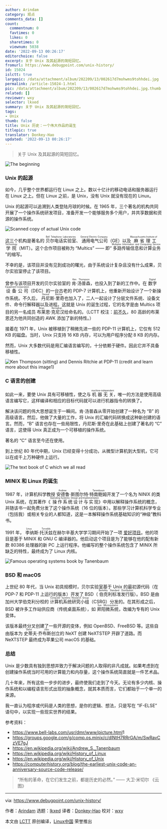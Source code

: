 ```yaml
---
author: Arindam
category: 观点
comments_data: []
count:
  commentnum: 0
  favtimes: 0
  likes: 0
  sharetimes: 0
  viewnum: 5038
date: '2022-09-13 00:26:17'
editorchoice: false
excerpt: 关于 Unix 及其起源的简短回忆。
fromurl: https://www.debugpoint.com/unix-history/
id: 15024
islctt: true
largepic: /data/attachment/album/202209/13/002617d7mohwms9tohhdei.jpg
permalink: /article-15024-1.html
pic: /data/attachment/album/202209/13/002617d7mohwms9tohhdei.jpg.thumb.jpg
related: []
reviewer: wxy
selector: lkxed
summary: 关于 Unix 及其起源的简短回忆。
tags:
- Unix
thumb: false
title: Unix 历史：一个伟大作品的诞生
titlepic: true
translator: Donkey-Hao
updated: '2022-09-13 00:26:17'
---
```



> 
> 关于 Unix 及其起源的简短回忆。
> 
> 
> 


![The beginning](/data/attachment/album/202209/13/002617d7mohwms9tohhdei.jpg)


### Unix 的起源


如今，几乎整个世界都运行在 Linux 之上。数以十亿计的移动电话和服务器运行在 Linux 之上。但在 Linux 之前，是 Unix，没有 Unix 就没有现在的 Linux。


Unix 的起源可以追溯到人类登陆月球的时候。在 1965 年，三个著名的机构共同开展了一个操作系统研发项目，准备开发一个能够服务多个用户，并共享数据和资源的操作系统。


![Scanned copy of actual Unix code](/data/attachment/album/202209/13/002617fs8kulh60chw0kyl.jpg)


这三个机构是著名的 <ruby> 贝尔电话实验室 <rt>  Bell Telephone Laboratories </rt></ruby>、<ruby> 通用电气公司 <rt>  General Electric Company </rt></ruby>（GE）以及<ruby> 麻省理工学院 <rt>  Massachusetts Institute of Technology </rt></ruby>（MIT）。这个合作项目被称为 “Multics” —— 即“<ruby> 多路传输信息和计算业务 <rt>  Multiplex Information and Computing Service </rt></ruby>”的缩写。


不幸的是，该项目并没有见到成功的曙光，由于系统设计复杂且没有什么成果，贝尔实验室停止了该项目。


曾参与该项目开发的贝尔实验室的 <ruby> 肯·汤普森 <rt>  Ken Thompson </rt></ruby>，也投入到了新的工作中。在 <ruby> 数字设备公司 <rt>  Digital Equipment Corporation </rt></ruby>（DEC）的一台古老的 PDP-7 计算机上，他重新开始设计了一个新操作系统。不久后，<ruby> 丹尼斯·里奇 <rt>  Dennis Ritchie </rt></ruby> 也加入了，二人一起设计了分层文件系统、设备文件、命令行解释器以及进程。这就是 Unix 的诞生过程，它的名字是由 Multics 项目的另一名成员 <ruby> 布莱恩·克尼汉 <rt>  Brian Kernighan </rt></ruby> 给命名的。（LCTT 校注：[前不久](/article-14964-1.html)，80 高龄的布莱恩还为他共同创造的 AWK 添加了新的特性。）


接着在 1971 年，Unix 被移植到了稍微先进一些的 PDP-11 计算机上，它仅有 512 KB 的磁盘。当时，Unix 只支持 16 KB 内存，可以为用户程序分配 8 KB 的内存。


然而，Unix 大多数代码是用汇编语言编写的，十分依赖于硬件。因此它并不具备移植性。


![Ken Thompson (sitting) and Dennis Ritchie at PDP-11 (credit and learn more about this image1)](/data/attachment/album/202209/13/002617z8z55fwxjweefvqv.jpg)


### C 语言的创建


如此一来，要使 Unix 具有可移植性，使之与 <ruby> 机器无关 <rt>  machine-independent </rt></ruby>，唯一的方法是使用高级语言编写它，这样编译和相应的目标代码就可以进行机器指令的转换了。


解决该问题的伟大思想诞生于一瞬间。肯·汤普森从零开始创建了一种名为 “B” 的高级语言。然后，他做了大量的工作，将 Unix 的汇编代码转换成这种新创建的语言。然而，“B” 语言也存在一些局限性，丹尼斯·里奇在此基础上创建了著名的 “C” 语言，这使得 Unix 真正成为一个可移植的操作系统。


著名的 “C” 语言至今还在使用。


到上世纪 80 年代中期，Unix 已经变得十分成功，从微型计算机到大型机，它可以在成千上万种硬件上运行。


![The text book of C which we all read](/data/attachment/album/202209/13/002617rg362gsntylmyg2m.jpg)


### MINIX 和 Linux 的诞生


1987 年，计算机科学教授 <ruby> 安德鲁·斯图尔特·特南鲍姆 <rt>  Andrew S. Tanenbaum </rt></ruby> 开发了一个名为 NINIX 的类 Unix 系统，在其著作《<ruby> 操作系统设计与实现 <rt>  Operating Systems: Design and Implementation </rt></ruby>》中用以解释操作系统的概念，并随该书一起免费分发了这个操作系统（16 位的版本）。那些学习计算机科学专业（包括我）或相关专业的人都知道，这是一本解释操作系统基础知识的“神级”教科书。


1991 年，<ruby> 李纳斯·托沃兹 <rt>  Linus Torvalds </rt></ruby> 在赫尔辛基大学学习期间开始了一项 [爱好项目](https://groups.google.com/g/comp.os.minix/c/dlNtH7RRrGA/m/SwRavCzVE7gJ)。他的项目是基于 MINIX 和 GNU C 编译器的。他启动这个项目是为了能够在他的配有新款 80386 处理器的新 PC 上运行程序。他编写的整个操作系统包含了 MINIX 所缺乏的特性，最终成为了 Linux 内核。


![Famous operating systems book by Tanenbaum](/data/attachment/album/202209/13/002618mcicj2wswjrwdc26.jpg)


### BSD 和 macOS


上世纪 80 年代，当 Unix 初具规模时，贝尔实验室基于 Unix 的最初源代码（在 PDP-7 和 PDP-11 上运行的版本）开发了 BSD（<ruby> 伯克利标准发行版 <rt>  Berkeley Standard Distribution </rt></ruby>）。BSD 是由加州大学伯克利分校的 <ruby> 计算机系统研究小组 <rt>  Computer Systems Research Group </rt></ruby>（CSRG）分发的。在其形成之后，BSD 被许多工作站供应商（传统桌面系统），如 <ruby> 昇阳微系统 <rt>  Sun Microsystems </rt></ruby> ，改编为专有的 Unix 变体。


该版本最终分叉创建了一些开源的变体，例如 OpenBSD、FreeBSD 等。这些自由版本为 <ruby> 史蒂夫·乔布斯 <rt>  Steve Jobs </rt></ruby> 创立的 NeXT 创建 NeXTSTEP 开辟了道路。而 NeXTSTEP 最终成为苹果公司 macOS 的基础。


### 总结


Unix 是少数具有独到思想并致力于解决问题的人取得的非凡成就。如果考虑到在创建操作系统当时可用的计算能力和内存量，这个操作系统简直就是一件艺术品。


几十年来，所有这些一步步的进步，最终使我们走到了今天。无论有多少内核、操作系统和以编程语言形式出现的抽象概念，就其本质而言，它们都始于一个单一的来源。


我一直认为程序或代码是人类的思想，是你的逻辑、想法，只是写在 “IF-ELSE” 语句中，以实现一些现实世界的结果。


参考资料：


* <https://www.bell-labs.com/usr/dmr/www/picture.html>1
* <https://groups.google.com/g/comp.os.minix/c/dlNtH7RRrGA/m/SwRavCzVE7gJ>
* <https://en.wikipedia.org/wiki/Andrew_S._Tanenbaum>
* <https://en.wikipedia.org/wiki/History_of_Linux>
* <https://en.wikipedia.org/wiki/History_of_Unix>
* <https://computerhistory.org/blog/the-earliest-unix-code-an-anniversary-source-code-release/>



> 
> “所有的革命，在它们发生之前，都是历史的必然。” —— 大卫·米切尔 《云图》
> 
> 
> 




---


via: <https://www.debugpoint.com/unix-history/>


作者：[Arindam](https://www.debugpoint.com/author/admin1/) 选题：[lkxed](https://github.com/lkxed) 译者：[Donkey-Hao](https://github.com/Donkey-Hao) 校对：[wxy](https://github.com/wxy)


本文由 [LCTT](https://github.com/LCTT/TranslateProject) 原创编译，[Linux中国](https://linux.cn/) 荣誉推出